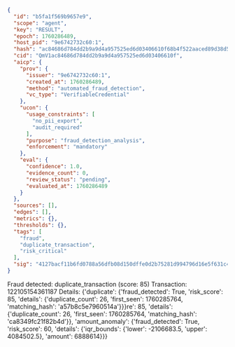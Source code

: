```json
{
  "id": "b5fa1f569b9657e9",
  "scope": "agent",
  "key": "RESULT",
  "epoch": 1760286489,
  "host_pid": "9e6742732c60:1",
  "hash": "ac84686d784dd2b9a9d4a957525ed6d03406610f68b4f522aaced89d38d5633e",
  "cid": "QmV1ac84686d784dd2b9a9d4a957525ed6d03406610f",
  "aicp": {
    "prov": {
      "issuer": "9e6742732c60:1",
      "created_at": 1760286489,
      "method": "automated_fraud_detection",
      "vc_type": "VerifiableCredential"
    },
    "ucon": {
      "usage_constraints": [
        "no_pii_export",
        "audit_required"
      ],
      "purpose": "fraud_detection_analysis",
      "enforcement": "mandatory"
    },
    "eval": {
      "confidence": 1.0,
      "evidence_count": 0,
      "review_status": "pending",
      "evaluated_at": 1760286489
    }
  },
  "sources": [],
  "edges": [],
  "metrics": {},
  "thresholds": {},
  "tags": [
    "fraud",
    "duplicate_transaction",
    "risk_critical"
  ],
  "sig": "4127bacf11b6fd0788a56dfb08d150dffe0d2b75281d994796d16e5f631c43da"
}
```

Fraud detected: duplicate_transaction (score: 85)
Transaction: 122105154361187
Details: {'duplicate': {'fraud_detected': True, 'risk_score': 85, 'details': {'duplicate_count': 26, 'first_seen': 1760285764, 'matching_hash': 'a57b8c5e7960514a'}}}re': 85, 'details': {'duplicate_count': 26, 'first_seen': 1760285764, 'matching_hash': 'ca8349fc21f82b4d'}}, 'amount_anomaly': {'fraud_detected': True, 'risk_score': 60, 'details': {'iqr_bounds': {'lower': -2106683.5, 'upper': 4084502.5}, 'amount': 6888614}}}